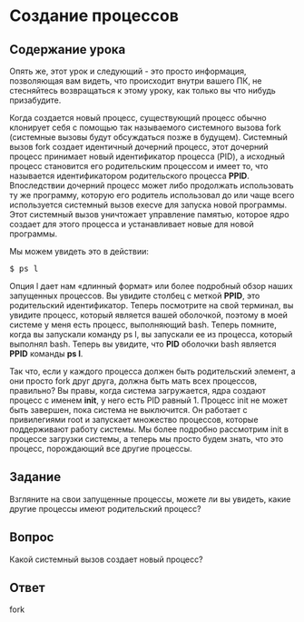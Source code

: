 # Создание процессов

## Содержание урока

Опять же, этот урок и следующий - это просто информация, позволяющая вам видеть, что происходит внутри вашего ПК, не стесняйтесь возвращаться к этому уроку, как только вы что нибудь призабудите.

Когда создается новый процесс, существующий процесс обычно клонирует себя с помощью так называемого системного вызова fork (системные вызовы будут обсуждаться позже в будущем). Системный вызов fork создает идентичный дочерний процесс, этот дочерний процесс принимает новый идентификатор процесса (PID), а исходный процесс становится его родительским процессом и имеет то, что называется идентификатором родительского процесса <b>PPID</b>. Впоследствии дочерний процесс может либо продолжать использовать ту же программу, которую его родитель использовал до или чаще всего используется системный вызов execve для запуска новой программы. Этот системный вызов уничтожает управление памятью, которое ядро создает для этого процесса и устанавливает новые для новой программы.

Мы можем увидеть это в действии:

<pre>$ ps l</pre>

Опция l дает нам «длинный формат» или более подробный обзор наших запущенных процессов. Вы увидите столбец с меткой <b>PPID</b>, это родительский идентификатор. Теперь посмотрите на свой терминал, вы увидите процесс, который является вашей оболочкой, поэтому в моей системе у меня есть процесс, выполняющий bash. Теперь помните, когда вы запускали команду ps l, вы запускали ее из процесса, который выполнял bash. Теперь вы увидите, что <b>PID</b> оболочки bash является <b>PPID</b> команды <b>ps l</b>.

Так что, если у каждого процесса должен быть родительский элемент, а они просто fork друг друга, должна быть мать всех процессов, правильно? Вы правы, когда система загружается, ядра создают процесс с именем <b>init</b>, у него есть PID равный 1. Процесс init не может быть завершен, пока система не выключится. Он работает с привилегиями root и запускает множество процессов, которые поддерживают работу системы. Мы более подробно рассмотрим init в процессе загрузки системы, а теперь мы просто будем знать, что это процесс, порождающий все другие процессы.

## Задание

Взгляните на свои запущенные процессы, можете ли вы увидеть, какие другие процессы имеют родительский процесс?

## Вопрос

Какой системный вызов создает новый процесс?

## Ответ

fork
